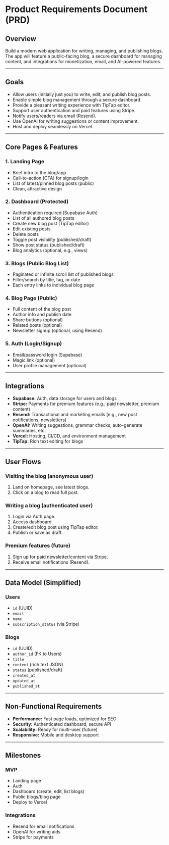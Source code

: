 # Product Requirements Document (PRD)

## Overview
Build a modern web application for writing, managing, and publishing blogs. The app will feature a public-facing blog, a secure dashboard for managing content, and integrations for monetization, email, and AI-powered features.

---

## Goals
- Allow users (initially just you) to write, edit, and publish blog posts.
- Enable simple blog management through a secure dashboard.
- Provide a pleasant writing experience with TipTap editor.
- Support user authentication and paid features using Stripe.
- Notify users/readers via email (Resend).
- Use OpenAI for writing suggestions or content improvement.
- Host and deploy seamlessly on Vercel.

---

## Core Pages & Features

### 1. Landing Page
- Brief intro to the blog/app
- Call-to-action (CTA) for signup/login
- List of latest/pinned blog posts (public)
- Clean, attractive design

### 2. Dashboard (Protected)
- Authentication required (Supabase Auth)
- List of all authored blog posts
- Create new blog post (TipTap editor)
- Edit existing posts
- Delete posts
- Toggle post visibility (published/draft)
- Show post status (published/draft)
- Blog analytics (optional, e.g., views)

### 3. Blogs (Public Blog List)
- Paginated or infinite scroll list of published blogs
- Filter/search by title, tag, or date
- Each entry links to individual blog page

### 4. Blog Page (Public)
- Full content of the blog post
- Author info and publish date
- Share buttons (optional)
- Related posts (optional)
- Newsletter signup (optional, using Resend)

### 5. Auth (Login/Signup)
- Email/password login (Supabase)
- Magic link (optional)
- User profile management (optional)

---

## Integrations

- **Supabase:** Auth, data storage for users and blogs
- **Stripe:** Payments for premium features (e.g., paid newsletter, premium content)
- **Resend:** Transactional and marketing emails (e.g., new post notifications, newsletters)
- **OpenAI:** Writing suggestions, grammar checks, auto-generate summaries, etc.
- **Vercel:** Hosting, CI/CD, and environment management
- **TipTap:** Rich text editing for blogs

---

## User Flows

### Visiting the blog (anonymous user)
1. Land on homepage, see latest blogs.
2. Click on a blog to read full post.

### Writing a blog (authenticated user)
1. Login via Auth page.
2. Access dashboard.
3. Create/edit blog post using TipTap editor.
4. Publish or save as draft.

### Premium features (future)
1. Sign up for paid newsletter/content via Stripe.
2. Receive email notifications (Resend).

---

## Data Model (Simplified)

### Users
- `id` (UUID)
- `email`
- `name`
- `subscription_status` (via Stripe)

### Blogs
- `id` (UUID)
- `author_id` (FK to Users)
- `title`
- `content` (rich text JSON)
- `status` (published/draft)
- `created_at`
- `updated_at`
- `published_at`

---

## Non-Functional Requirements

- **Performance:** Fast page loads, optimized for SEO
- **Security:** Authenticated dashboard, secure API
- **Scalability:** Ready for multi-user (future)
- **Responsive:** Mobile and desktop support

---

## Milestones

### MVP
- Landing page  
- Auth  
- Dashboard (create, edit, list blogs)  
- Public blogs/blog page  
- Deploy to Vercel

### Integrations
- Resend for email notifications  
- OpenAI for writing aids  
- Stripe for payments